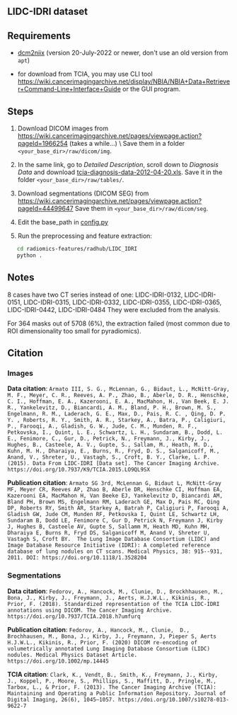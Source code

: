 ## LIDC-IDRI dataset

## Requirements

- [dcm2niix](https://github.com/rordenlab/dcm2niix) (version 20-July-2022 or newer, don't use an old version from `apt`)

- for download from TCIA, you may use CLI tool https://wiki.cancerimagingarchive.net/display/NBIA/NBIA+Data+Retriever+Command-Line+Interface+Guide or the GUI program.

## Steps

1. Download DICOM images from https://wiki.cancerimagingarchive.net/pages/viewpage.action?pageId=1966254 (takes a while...) \\
   Save them in a folder `<your_base_dir>/raw/dicom/img`.

2. In the same link, go to _Detailed Description_, scroll down to _Diagnosis Data_ and download [tcia-diagnosis-data-2012-04-20.xls](https://wiki.cancerimagingarchive.net/download/attachments/3539039/tcia-diagnosis-data-2012-04-20.xls?version=1&modificationDate=1334930231098&api=v2). Save it in the folder `<your_base_dir>/raw/tables/`.

3. Download segmentations (DICOM SEG) from https://wiki.cancerimagingarchive.net/pages/viewpage.action?pageId=44499647
   Save them in `<your_base_dir>/raw/dicom/seg`.

4. Edit the base_path in [config.py](config.py)

5. Run the preprocessing and feature extraction:

```bash
   cd radiomics-features/radhub/LIDC_IDRI
   python .
```

## Notes

8 cases have two CT series instead of one:
LIDC-IDRI-0132, LIDC-IDRI-0151, LIDC-IDRI-0315, LIDC-IDRI-0332, LIDC-IDRI-0355, LIDC-IDRI-0365, LIDC-IDRI-0442, LIDC-IDRI-0484
They were excluded from the analysis.

For 364 masks out of 5708 (6%), the extraction failed (most common due to ROI dimensionality too small for pyradiomics).

## Citation

### Images

**Data citation**:
`Armato III, S. G., McLennan, G., Bidaut, L., McNitt-Gray, M. F., Meyer, C. R., Reeves, A. P., Zhao, B., Aberle, D. R., Henschke, C. I., Hoffman, E. A., Kazerooni, E. A., MacMahon, H., Van Beek, E. J. R., Yankelevitz, D., Biancardi, A. M., Bland, P. H., Brown, M. S., Engelmann, R. M., Laderach, G. E., Max, D., Pais, R. C. , Qing, D. P. Y. , Roberts, R. Y., Smith, A. R., Starkey, A., Batra, P., Caligiuri, P., Farooqi, A., Gladish, G. W., Jude, C. M., Munden, R. F., Petkovska, I., Quint, L. E., Schwartz, L. H., Sundaram, B., Dodd, L. E., Fenimore, C., Gur, D., Petrick, N., Freymann, J., Kirby, J., Hughes, B., Casteele, A. V., Gupte, S., Sallam, M., Heath, M. D., Kuhn, M. H., Dharaiya, E., Burns, R., Fryd, D. S., Salganicoff, M., Anand, V., Shreter, U., Vastagh, S., Croft, B. Y., Clarke, L. P. (2015). Data From LIDC-IDRI [Data set]. The Cancer Imaging Archive. https://doi.org/10.7937/K9/TCIA.2015.LO9QL9SX`

**Publication citation**:
`Armato SG 3rd, McLennan G, Bidaut L, McNitt-Gray MF, Meyer CR, Reeves AP, Zhao B, Aberle DR, Henschke CI, Hoffman EA, Kazerooni EA, MacMahon H, Van Beeke EJ, Yankelevitz D, Biancardi AM, Bland PH, Brown MS, Engelmann RM, Laderach GE, Max D, Pais RC, Qing DP, Roberts RY, Smith AR, Starkey A, Batrah P, Caligiuri P, Farooqi A, Gladish GW, Jude CM, Munden RF, Petkovska I, Quint LE, Schwartz LH, Sundaram B, Dodd LE, Fenimore C, Gur D, Petrick N, Freymann J, Kirby J, Hughes B, Casteele AV, Gupte S, Sallamm M, Heath MD, Kuhn MH, Dharaiya E, Burns R, Fryd DS, Salganicoff M, Anand V, Shreter U, Vastagh S, Croft BY.  The Lung Image Database Consortium (LIDC) and Image Database Resource Initiative (IDRI): A completed reference database of lung nodules on CT scans. Medical Physics, 38: 915--931, 2011. DOI: https://doi.org/10.1118/1.3528204`

### Segmentations

**Data citation**:
`Fedorov, A., Hancock, M., Clunie, D., Brockhhausen, M., Bona, J., Kirby, J., Freymann, J., Aerts, H.J.W.L., Kikinis, R., Prior, F. (2018). Standardized representation of the TCIA LIDC-IDRI annotations using DICOM. The Cancer Imaging Archive. https://doi.org/10.7937/TCIA.2018.h7umfurq`

**Publication citation**:
`Fedorov, A., Hancock, M., Clunie,  D., Brochhausen, M., Bona, J., Kirby, J., Freymann, J, Pieper S, Aerts H.J.W.L., Kikinis, R., Prior, F. (2020) DICOM re‐encoding of volumetrically annotated Lung Imaging Database Consortium (LIDC) nodules. Medical Physics Dataset Article. https://doi.org/10.1002/mp.14445`

**TCIA citation**:
`Clark, K., Vendt, B., Smith, K., Freymann, J., Kirby, J., Koppel, P., Moore, S., Phillips, S., Maffitt, D., Pringle, M., Tarbox, L., & Prior, F. (2013). The Cancer Imaging Archive (TCIA): Maintaining and Operating a Public Information Repository. Journal of Digital Imaging, 26(6), 1045–1057. https://doi.org/10.1007/s10278-013-9622-7`
